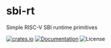 ﻿# sbi-rt

Simple RISC-V SBI runtime primitives

[![crates.io](https://img.shields.io/crates/v/sbi-rt.svg)](https://crates.io/crates/sbi-rt)
[![Documentation](https://docs.rs/sbi-rt/badge.svg)](https://docs.rs/sbi-rt)
![License](https://img.shields.io/crates/l/sbi-rt.svg)
